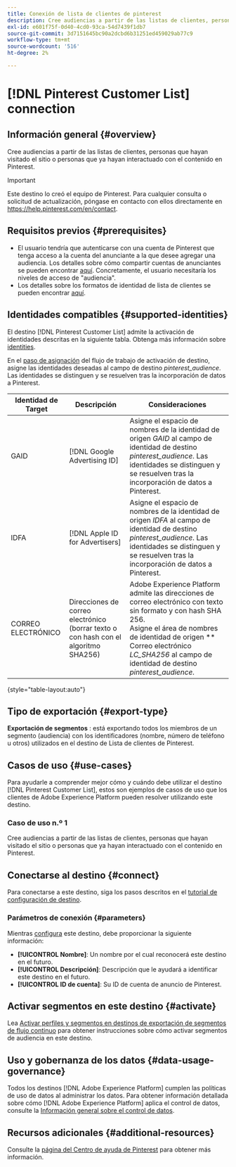 ```yaml
---
title: Conexión de lista de clientes de pinterest
description: Cree audiencias a partir de las listas de clientes, personas que hayan visitado el sitio o personas que ya hayan interactuado con el contenido en Pinterest.
exl-id: e601f75f-0d40-4cd0-93ca-54d7439f1db7
source-git-commit: 3d7151645bc90a2dcbd6b31251ed459029ab77c9
workflow-type: tm+mt
source-wordcount: '516'
ht-degree: 2%

---
```


# [!DNL Pinterest Customer List] connection

## Información general {#overview}

Cree audiencias a partir de las listas de clientes, personas que hayan visitado el sitio o personas que ya hayan interactuado con el contenido en Pinterest.

>[!IMPORTANT]
>
>Este destino lo creó el equipo de Pinterest. Para cualquier consulta o solicitud de actualización, póngase en contacto con ellos directamente en https://help.pinterest.com/en/contact.

## Requisitos previos {#prerequisites}

* El usuario tendría que autenticarse con una cuenta de Pinterest que tenga acceso a la cuenta del anunciante a la que desee agregar una audiencia. Los detalles sobre cómo compartir cuentas de anunciantes se pueden encontrar [aquí](https://help.pinterest.com/en/business/article/share-and-manage-access-to-your-ad-accounts). Concretamente, el usuario necesitaría los niveles de acceso de &quot;audiencia&quot;.
* Los detalles sobre los formatos de identidad de lista de clientes se pueden encontrar [aquí](https://help.pinterest.com/en/business/article/audience-targeting).


## Identidades compatibles {#supported-identities}

El destino [!DNL Pinterest Customer List] admite la activación de identidades descritas en la siguiente tabla. Obtenga más información sobre [identities](https://experienceleague.adobe.com/docs/experience-platform/identity/namespaces.html?lang=en#getting-started).

En el [paso de asignación](/help/destinations/ui/activate-segment-streaming-destinations.md#mapping) del flujo de trabajo de activación de destino, asigne las identidades deseadas al campo de destino *pinterest_audience*. Las identidades se distinguen y se resuelven tras la incorporación de datos a Pinterest.

| Identidad de Target | Descripción | Consideraciones |
|---|---|---|
| GAID | [!DNL Google Advertising ID] | Asigne el espacio de nombres de la identidad de origen *GAID* al campo de identidad de destino *pinterest_audience*. Las identidades se distinguen y se resuelven tras la incorporación de datos a Pinterest. |
| IDFA | [!DNL Apple ID for Advertisers] | Asigne el espacio de nombres de la identidad de origen *IDFA* al campo de identidad de destino *pinterest_audience*. Las identidades se distinguen y se resuelven tras la incorporación de datos a Pinterest. |
| CORREO ELECTRÓNICO | Direcciones de correo electrónico (borrar texto o con hash con el algoritmo SHA256) | Adobe Experience Platform admite las direcciones de correo electrónico con texto sin formato y con hash SHA 256. <br> Asigne el área de nombres de identidad de origen  ** Correo electrónico  *LC_SHA256* al campo de identidad de destino  *pinterest_audience*. |

{style=&quot;table-layout:auto&quot;}

## Tipo de exportación {#export-type}

**Exportación de segmentos** : está exportando todos los miembros de un segmento (audiencia) con los identificadores (nombre, número de teléfono u otros) utilizados en el destino de Lista de clientes de Pinterest.

## Casos de uso {#use-cases}

Para ayudarle a comprender mejor cómo y cuándo debe utilizar el destino [!DNL Pinterest Customer List], estos son ejemplos de casos de uso que los clientes de Adobe Experience Platform pueden resolver utilizando este destino.


### Caso de uso n.º 1

Cree audiencias a partir de las listas de clientes, personas que hayan visitado el sitio o personas que ya hayan interactuado con el contenido en Pinterest.

## Conectarse al destino {#connect}

Para conectarse a este destino, siga los pasos descritos en el [tutorial de configuración de destino](../../ui/connect-destination.md).



### Parámetros de conexión {#parameters}

Mientras [configura](../../ui/connect-destination.md) este destino, debe proporcionar la siguiente información:

* **[!UICONTROL Nombre]**: Un nombre por el cual reconocerá este destino en el futuro.
* **[!UICONTROL Descripción]**: Descripción que le ayudará a identificar este destino en el futuro.
* **[!UICONTROL ID de cuenta]**: Su ID de cuenta de anuncio de Pinterest.

## Activar segmentos en este destino {#activate}

Lea [Activar perfiles y segmentos en destinos de exportación de segmentos de flujo continuo](/help/destinations/ui/activate-segment-streaming-destinations.md) para obtener instrucciones sobre cómo activar segmentos de audiencia en este destino.

## Uso y gobernanza de los datos {#data-usage-governance}

Todos los destinos [!DNL Adobe Experience Platform] cumplen las políticas de uso de datos al administrar los datos. Para obtener información detallada sobre cómo [!DNL Adobe Experience Platform] aplica el control de datos, consulte la [Información general sobre el control de datos](https://experienceleague.adobe.com/docs/experience-platform/data-governance/home.html).

## Recursos adicionales {#additional-resources}

Consulte la [página del Centro de ayuda de Pinterest](https://help.pinterest.com/en/business/article/audience-targeting) para obtener más información.
